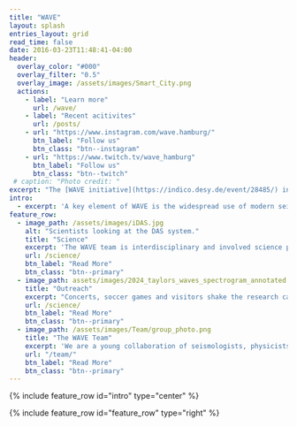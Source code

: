 ```yaml
---
title: "WAVE"
layout: splash
entries_layout: grid
read_time: false
date: 2016-03-23T11:48:41-04:00
header:
  overlay_color: "#000"
  overlay_filter: "0.5"
  overlay_image: /assets/images/Smart_City.png
  actions:
    - label: "Learn more"
      url: /wave/
    - label: "Recent acitivites"
      url: /posts/
    - url: "https://www.instagram.com/wave.hamburg/"
      btn_label: "Follow us"
      btn_class: "btn--instagram"
    - url: "https://www.twitch.tv/wave_hamburg"
      btn_label: "Follow us"
      btn_class: "btn--twitch"
 # caption: "Photo credit: "
excerpt: "The [WAVE initiative](https://indico.desy.de/event/28485/) investigates and designs a seismic and geo-acoustic measurement network in and around and around the Science City Hamburg Bahrenfeld. WAVE is a unique and innovative infrastructure for geophysics, physics and especially for large-scale research facilities."
intro: 
  - excerpt: 'A key element of WAVE is the widespread use of modern seismic sensors, in particular distributed acoustic sensing (DAS). This technology uses fiber optic cables as sensitive seismic sensors. It enables ground motion data to be recorded at an unprecedented spatial density over long distances, revolutionizing geophysics.'
feature_row:
  - image_path: /assets/images/iDAS.jpg
    alt: "Scientists looking at the DAS system."
    title: "Science"
    excerpt: 'The WAVE team is interdisciplinary and involved science projects from geophysics, seismology, physics - especially accelerator and gravitational wave physics, informatics and engineering. '    
    url: /science/
    btn_label: "Read More"
    btn_class: "btn--primary"
  - image_path: assets/images/2024_taylors_waves_spectrogram_annotated.png
    title: "Outreach"
    excerpt: "Concerts, soccer games and visitors shake the research campus, which we show in realtime live on Twitch. Have a look at our results, analysis and pictures from the Taylor Swift Concert in the Volksparkstadion in Hamburg 2024."
    url: /science/
    btn_label: "Read More"
    btn_class: "btn--primary"
  - image_path: /assets/images/Team/group_photo.png
    title: "The WAVE Team"
    excerpt: 'We are a young collaboration of seismologists, physicists, engineers and computer scientists. '
    url: "/team/"
    btn_label: "Read More"
    btn_class: "btn--primary"
---
```


{% include feature_row id="intro" type="center" %}

{% include feature_row id="feature_row" type="right" %}
